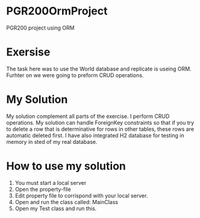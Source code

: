 # PGR200OrmProject #
PGR200 project using ORM

# Exersise #

The task here was to use the World database and replicate is useing ORM. Furhter on we were going to preform CRUD operations.


# My Solution #

My solution complement all parts of the exercise. I perform CRUD operations. My solution can handle ForeignKey constraints so that if you
try to delete a row that is determinative for rows in other tables, these rows are automatic deleted first. I have also integrated H2 
database for testing in memory in sted of my real database.


# How to use my solution #

1.  You must start a local server
2.  Open the property-file
3.  Edit property file to corrispond with your local server.
4.  Open and run the class called: MainClass
5.  Open my Test class and run this.
